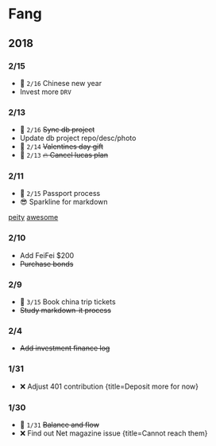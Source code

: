 
# Fang

## 2018

### 2/15

- :date: `2/16` Chinese new year
- Invest more `DRV`

### 2/13

- :date: `2/16` ~~Sync db project~~
- Update db project repo/desc/photo
- :date: `2/14` ~~Valentines day gift~~
- :date: `2/13` ~~:fire: Cancel lucas plan~~

### 2/11

- :date: `2/15` Passport process 
- :sunglasses: Sparkline for markdown

[peity](https://github.com/vue-bulma/peity)
[awesome](https://github.com/vuejs/awesome-vue#components--libraries)

### 2/10

- Add FeiFei $200
- ~~Purchase bonds~~

### 2/9 

- :date: `3/15` Book china trip tickets 
- ~~Study markdown-it process~~

### 2/4

- ~~Add investment finance log~~

### 1/31

- :x: Adjust 401 contribution {title=Deposit more for now}

### 1/30

- :date: `1/31` ~~Balance and flow~~
- :x: Find out Net magazine issue {title=Cannot reach them}

